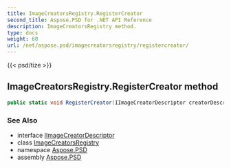 ```yaml
---
title: ImageCreatorsRegistry.RegisterCreator
second_title: Aspose.PSD for .NET API Reference
description: ImageCreatorsRegistry method. 
type: docs
weight: 60
url: /net/aspose.psd/imagecreatorsregistry/registercreator/
---
```

{{< psd/tize >}}
## ImageCreatorsRegistry.RegisterCreator method

```csharp
public static void RegisterCreator(IImageCreatorDescriptor creatorDescriptor)
```

### See Also

* interface [IImageCreatorDescriptor](../../iimagecreatordescriptor/)
* class [ImageCreatorsRegistry](../)
* namespace [Aspose.PSD](../../imagecreatorsregistry/)
* assembly [Aspose.PSD](../../../)


